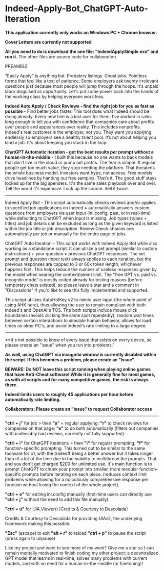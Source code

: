 # Indeed-Apply-Bot_ChatGPT-Auto-Iteration

**This application currently only works on Windows PC + Chrome browser.**

**Cover Letters are currently not supported**

**All you need to do is download the one file: "IndeedApplySimple.exe" and run it.** The other files are source code for collaboration.

PREAMBLE

"Easily Apply" is anything but. Predatory listings. Ghost jobs. Pointless forms that feel like a test of patience. Some employers ask twenty irrelevant questions just because most people will jump through the hoops. It's unpaid labor disguised as opportunity. Let's put some power back into the hands of the working class by helping everyone work less. 

**Indeed Auto Apply / Check Reviews - find the right job for you as fast as possible** - Find better jobs faster. This tool does what Indeed should be doing already. Every new hire is a lost user for them. I’ve worked in sales long enough to tell you with confidence that companies care about profits over people and appearances over reality. This includes nonprofits. Indeed's real customer is the employer, not you. They want you applying endlessly so employers see a healthy talent pool. It’s not about helping you land a job. It's about keeping you stuck in the loop.

**ChatGPT Automatic Iteration - get the best results per prompt without a human-in-the-middle** - I built this because no one wants to back models that don’t live in the cloud or pump out profits. The fear is simple: If regular people get too much value, they stop needing the platform. That threatens the whole business model. Investors want hype, not access. Free models drive headlines by handing out free samples. That’s it. The good stuff stays locked up for the big spenders. It's the same sales playbook over and over. Tell the world it's expensive. Lock up the source. Sell it twice.

-----------------------------------------------------------------

Indeed Apply Bot - This script automatically checks reviews and/or applies to specified job applications on Indeed **+** automatically answers custom questions from employers via user input (ini.config, past, or in real-time) while defaulting to ChatGPT when input is missing. Job types (types + titles) and job details can be excluded as long as the given keyword is listed within the job title or job description. Review Check choices are: automatically per job or manually for the entire page of jobs.

ChatGPT Auto Iteration - This script works with Indeed Apply Bot while also working as a standalone script. It can utilize a set prompt (similar to custom instructions) **+** your question **+** previous ChatGPT responses. The set prompt and question (input text) always applies to each iteration, but the previous responses are capped to 3 or 60k token length, whichever happens first. This helps reduce the number of useless responses given by the model when nearing the context(token) limit. The "free GPT vs. paid vs. incognito mode" is mostly coded already for testing reasons (before temporary chats existed), so please leave a star and a comment in "Discussions" if you'd like to see this fully implemented and supported.

This script utilizes AutoHotKey v2 to mimic user input (the whole point of using AHK here), thus allowing the user to remain compliant with both Indeed's and OpenAI's TOS. The both scripts include mouse click boundaries (avoids clicking the same spot repeatedly), random wait times between certain interactions to simulate human behavior, allows for load times on older PC's, and avoid Indeed's rate limiting to a large degree.

-----------------------------------------------------------------

**It's not possible to know of every issue that exists on every device, so please create an "issue" when you run into problems."

**As well, using ChatGPT via incognito window is currently disabled within the script. If this becomes a problem, please create an "issue".**

**BEWARE: Do NOT leave this script running when playing online games that have Anti-Cheat software! While it is generally fine for most games, as with all scripts and for many competitive games, the risk is always there.**

**Indeed limits users to roughly 45 applications per hour before automatically rate limiting.**

**Collaborators: Please create an "issue" to request Collaborator access**

-----------------------------------------------------------------

**"ctrl + j"** for job > then **"a"** = regular applying; **"r"** to check reviews for companies on that page; **"o"** to do both automatically (filters out companies with undeniably bad reviews, currently not fully supported)

**"ctrl + i"** for ChatGPT iterations > then **"i"** for regular prompting; **"f"** for function-specific prompting. This turned out to be similar to the same toolware for o1, with the tradeoff being a better answer but it takes longer than o1 a lot of the time due to the inability to multithread the prompts. That and you don't get charged $200 for unlimited use. It's main function is to prompt ChatGPT to chunk your prompt into smaller, more modular function-specific prompts before iterating on each piece.  (reduces context limit problems while allowing for a ridiculously comprehensive response per function without losing the context of the whole project).

**"ctrl + e"** for editing ini.config manually (first-time users can directly use **"ctrl + j"** without the need to add this file manually)

**"ctrl + u"** for UIA.Viewer() [Credits & Courtesy to Descolada]

Credits & Courtesy to Descolada for providing UIAv2, the underlying framework making this possible.

**"Esc"** (escape) to exit
**"alt + r"** to reload
**"ctrl + p"** to pause the script (press again to unpause)


Like my project and want to see more of my work? Give me a star so I can remain mentally motivated to finish coding my other project: a decentralized GPT model that learns in real-time, solves many problems with current models, and with no need for a human-in-the-middle (or finetuning)!
